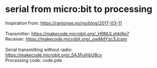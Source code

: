 # serial from micro:bit to processing<br>
Inspiration from: https://rantonse.no/no/blog/2017-03-11<br>
<br>
Transmitter: https://makecode.microbit.org/_HRMJLxhkj6p7<br>
Receiver: https://makecode.microbit.org/_gwMdYzc3Jcpm<br>
<br>
Serial transmitting without radio: https://makecode.microbit.org/_5A3FujhbU8cv
<br>
Processing code: code.pde
